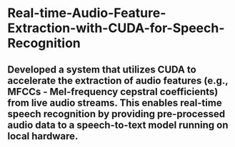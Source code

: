 # Real-time-Audio-Feature-Extraction-with-CUDA-for-Speech-Recognition

## Developed a system that utilizes CUDA to accelerate the extraction of audio features (e.g., MFCCs - Mel-frequency cepstral coefficients) from live audio streams. This enables real-time speech recognition by providing pre-processed audio data to a speech-to-text model running on local hardware.
